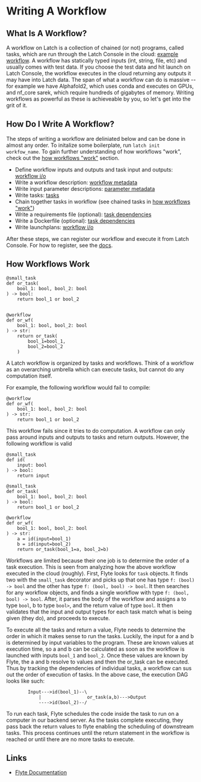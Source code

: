 # Writing A Workflow

## What Is A Workflow?

A workflow on Latch is a collection of chained (or not) programs, called tasks, which are run through the Latch Console in the cloud: [example workflow](https://console.latch.bio/se/crispresso2). A workflow has statically typed inputs (int, string, file, etc) and usually comes with test data. If you choose the test data and hit launch on Latch Console, the workflow executes in the cloud returning any outputs it may have into Latch data. The span of what a workflow can do is massive -- for example we have Alphafold2, which uses conda and executes on GPUs, and nf_core sarek, which require hundreds of gigabytes of memory. Writing workflows as powerful as these is achieveable by you, so let's get into the grit of it.

## How Do I Write A Workflow?

The steps of writing a workflow are deliniated below and can be done in almost any order. To initalize some boilerplate, run `latch init workfow_name`. To gain further understanding of how workflows "work", check out the [how workflows "work"](#how-workflows-work) section.

* Define workflow inputs and outputs and task input and outputs: [workflow i/o](workflow_io.md)
* Write a workflow description: [workflow metadata](workflow_metadata.md)
* Write input parameter descriptions: [parameter metadata](parameter_metadata.md)
* Write tasks: [tasks](tasks.md)
* Chain together tasks in workflow (see chained tasks in [how workflows "work"](#how-workflows-work))
* Write a requirements file (optional): [task dependencies](task_dependencies.md)
* Write a Dockerfile (optional): [task dependencies](task_dependencies.md)
* Write launchplans: [workflow i/o](workflow_io.md)

After these steps, we can register our workflow and execute it from Latch Console. For how to register, see the [docs](register.md).

## How Workflows Work

```
@small_task
def or_task(
    bool_1: bool, bool_2: bool
) -> bool:
    return bool_1 or bool_2


@workflow
def or_wf(
    bool_1: bool, bool_2: bool
) -> str:
    return or_task(
        bool_1=bool_1,
        bool_2=bool_2
    )
```

A Latch workflow is organized by tasks and workflows. Think of a workflow as an overarching umbrella which can execute tasks, but cannot do any computation itself. 

For example, the following workflow would fail to compile:

```
@workflow
def or_wf(
    bool_1: bool, bool_2: bool
) -> str:
    return bool_1 or bool_2
```
This workflow fails since it tries to do computation. A workflow can only pass around inputs and outputs to tasks and return outputs. However, the following workflow is valid

```
@small_task
def id(
    input: bool
) -> bool:
    return input

@small_task
def or_task(
    bool_1: bool, bool_2: bool
) -> bool:
    return bool_1 or bool_2

@workflow
def or_wf(
    bool_1: bool, bool_2: bool
) -> str:
    a = id(input=bool_1)
    b = id(input=bool_2)
    return or_task(bool_1=a, bool_2=b)
```

Workflows are limited because their one job is to determine the order of a task execution. This is seen from analyzing how the above workflow executed in the cloud (roughly). First, Flyte looks for `task` objects. It finds two with the `small_task` decorator and picks up that one has type `f: (bool) -> bool` and the other has type `f: (bool, bool) -> bool`. It then searches for any workflow objects, and finds a single workflow with type `f: (bool, bool) -> bool`. After, it parses the body of the workflow and assigns a to type `bool`, b to type `bool>`, and the return value of type `bool`. It then validates that the input and output types for each task match what is being given (they do), and proceeds to execute.

To execute all the tasks and return a value, Flyte needs to determine the order in which it makes sense to run the tasks. Luckily, the input for a and b is determined by input variables to the program. These are known values at execution time, so a and b can be calculated as soon as the workflow is launched with inputs `bool_1` and `bool_2`. Once these values are known by Flyte, the a and b resolve to values and then the or_task can be executed. Thus by tracking the dependencies of individual tasks, a workflow can sus out the order of execution of tasks. In the above case, the execution DAG looks like such:

			Input--->id(bool_1)--\
				|			      or_task(a,b)--->Output
			    ---->id(bool_2)--/
			  
To run each task, Flyte schedules the code inside the task to run on a computer in our backend server. As the tasks complete executing, they pass back the return values to flyte enabling the scheduling of downstream tasks. This process continues until the return statement in the workflow is reached or until there are no more tasks to execute.


## Links

* [Flyte Documentation](https://docs.flyte.org/projects/cookbook/en/latest/index.html)